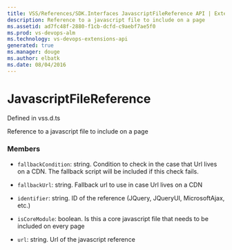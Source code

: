 ```yaml
---
title: VSS/References/SDK.Interfaces JavascriptFileReference API | Extensions for Visual Studio Team Services
description: Reference to a javascript file to include on a page
ms.assetid: ad7fc48f-2880-f1cb-dcfd-c9aebf7ae5f0
ms.prod: vs-devops-alm
ms.technology: vs-devops-extensions-api
generated: true
ms.manager: douge
ms.author: elbatk
ms.date: 08/04/2016
---
```


# JavascriptFileReference

Defined in vss.d.ts


Reference to a javascript file to include on a page 

### Members

* `fallbackCondition`: string. Condition to check in the case that Url lives on a CDN. The fallback script will be included if this check fails.

* `fallbackUrl`: string. Fallback url to use in case Url lives on a CDN

* `identifier`: string. ID of the reference (JQuery, JQueryUI, MicrosoftAjax, etc.)

* `isCoreModule`: boolean. Is this a core javascript file that needs to be included on every page

* `url`: string. Url of the javascript reference

